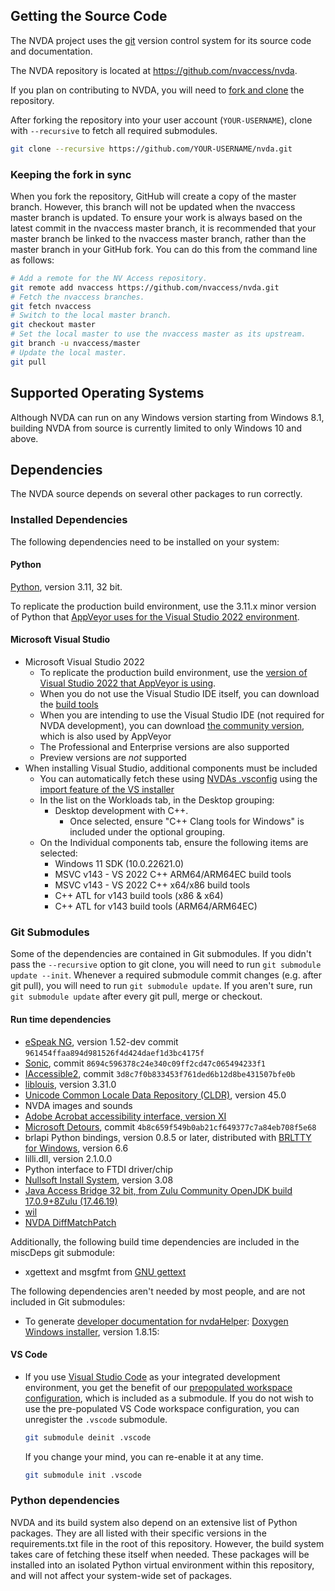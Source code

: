 ## Getting the Source Code
The NVDA project uses the [git](https://www.git-scm.com/) version control system for its source code and documentation.

The NVDA repository is located at https://github.com/nvaccess/nvda.

If you plan on contributing to NVDA, you will need to [fork and clone](https://docs.github.com/en/get-started/quickstart/fork-a-repo) the repository.

After forking the repository into your user account (`YOUR-USERNAME`), clone with `--recursive` to fetch all required submodules.

```sh
git clone --recursive https://github.com/YOUR-USERNAME/nvda.git
```


### Keeping the fork in sync
When you fork the repository, GitHub will create a copy of the master branch.
However, this branch will not be updated when the nvaccess master branch is updated.
To ensure your work is always based on the latest commit in the nvaccess master branch, it is recommended that your master branch be linked to the nvaccess master branch, rather than the master branch in your GitHub fork.
You can do this from the command line as follows:
```sh
# Add a remote for the NV Access repository.
git remote add nvaccess https://github.com/nvaccess/nvda.git
# Fetch the nvaccess branches.
git fetch nvaccess
# Switch to the local master branch.
git checkout master
# Set the local master to use the nvaccess master as its upstream.
git branch -u nvaccess/master
# Update the local master.
git pull
```

## Supported Operating Systems
Although NVDA can run on any Windows version starting from Windows 8.1, building NVDA from source is currently limited to only Windows 10 and above.

## Dependencies
The NVDA source depends on several other packages to run correctly.

### Installed Dependencies
The following dependencies need to be installed on your system:

#### Python
[Python](https://www.python.org/), version 3.11, 32 bit.

To replicate the production build environment, use the 3.11.x minor version of Python that [AppVeyor uses for the Visual Studio 2022 environment](https://www.appveyor.com/docs/windows-images-software/#python).

#### Microsoft Visual Studio
* Microsoft Visual Studio 2022
	* To replicate the production build environment, use the [version of Visual Studio 2022 that AppVeyor is using](https://www.appveyor.com/docs/windows-images-software/#visual-studio-2022).
	* When you do not use the Visual Studio IDE itself, you can download the [build tools](https://aka.ms/vs/17/release/vs_BuildTools.exe)
	* When you are intending to use the Visual Studio IDE (not required for NVDA development), you can download [the community version](https://aka.ms/vs/17/release/vs_Community.exe), which is also used by AppVeyor
	* The Professional and Enterprise versions are also supported
	* Preview versions are *not* supported
* When installing Visual Studio, additional components must be included
	* You can automatically fetch these using [NVDAs .vsconfig](../../.vsconfig) using the [import feature of the VS installer](https://learn.microsoft.com/en-us/visualstudio/install/import-export-installation-configurations?view=vs-2022#import-a-configuration)
	* In the list on the Workloads tab, in the Desktop grouping:
		* Desktop development with C++.
			* Once selected, ensure "C++ Clang tools for Windows" is included under the optional grouping.
	* On the Individual components tab, ensure the following items are selected:
		* Windows 11 SDK (10.0.22621.0)
		* MSVC v143 - VS 2022 C++ ARM64/ARM64EC build tools
		* MSVC v143 - VS 2022 C++ x64/x86 build tools
		* C++ ATL for v143 build tools (x86 & x64)
		* C++ ATL for v143 build tools (ARM64/ARM64EC)

### Git Submodules
Some of the dependencies are contained in Git submodules.
If you didn't pass the `--recursive` option to git clone, you will need to run `git submodule update --init`.
Whenever a required submodule commit changes (e.g. after git pull), you will need to run `git submodule update`.
If you aren't sure, run `git submodule update` after every git pull, merge or checkout.

#### Run time dependencies

* [eSpeak NG](https://github.com/espeak-ng/espeak-ng), version 1.52-dev commit `961454ffaa894d981526f4d424daef1d3bc4175f`
* [Sonic](https://github.com/waywardgeek/sonic), commit `8694c596378c24e340c09ff2cd47c065494233f1`
* [IAccessible2](https://wiki.linuxfoundation.org/accessibility/iaccessible2/start), commit `3d8c7f0b833453f761ded6b12d8be431507bfe0b`
* [liblouis](http://www.liblouis.io/), version 3.31.0
* [Unicode Common Locale Data Repository (CLDR)](http://cldr.unicode.org/), version 45.0
* NVDA images and sounds
* [Adobe Acrobat accessibility interface, version XI](https://download.macromedia.com/pub/developer/acrobat/AcrobatAccess.zip)
* [Microsoft Detours](https://github.com/microsoft/Detours), commit `4b8c659f549b0ab21cf649377c7a84eb708f5e68`
* brlapi Python bindings, version 0.8.5 or later, distributed with [BRLTTY for Windows](https://brltty.app/download.html), version 6.6
* lilli.dll, version 2.1.0.0
* Python interface to FTDI driver/chip
* [Nullsoft Install System](https://nsis.sourceforge.io), version 3.08
* [Java Access Bridge 32 bit, from Zulu Community OpenJDK build 17.0.9+8Zulu (17.46.19)](https://github.com/nvaccess/javaAccessBridge32-bin)
* [wil](https://github.com/microsoft/wil/)
* [NVDA DiffMatchPatch](https://github.com/codeofdusk/nvda_dmp)

Additionally, the following build time dependencies are included in the miscDeps git submodule:

* xgettext and msgfmt from [GNU gettext](https://sourceforge.net/projects/cppcms/files/boost_locale/gettext_for_windows/)

The following dependencies aren't needed by most people, and are not included in Git submodules:
* To generate [developer documentation for nvdaHelper](#building-nvdahelper-developer-documentation): [Doxygen Windows installer](http://www.doxygen.nl/download.html), version 1.8.15:


#### VS Code

* If you use [Visual Studio Code](https://code.visualstudio.com/) as your integrated development environment, you get the benefit of our [prepopulated workspace configuration](https://github.com/nvaccess/vscode-nvda/), which is included as a submodule.
  If you do not wish to use the pre-populated VS Code workspace configuration, you can unregister the `.vscode` submodule.

  ```sh
  git submodule deinit .vscode
  ```

  If you change your mind, you can re-enable it at any time.

  ```sh
  git submodule init .vscode
  ```

### Python dependencies
NVDA and its build system also depend on an extensive list of Python packages. They are all listed with their specific versions in the requirements.txt file in the root of this repository. However, the build system takes care of fetching these itself when needed. These packages will be installed into an isolated Python virtual environment within this repository, and will not affect your system-wide set of packages.
